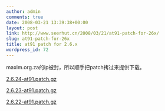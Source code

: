 ```yaml
---
author: admin
comments: true
date: 2008-03-21 13:39:38+00:00
layout: post
link: http://www.seerhut.cn/2008/03/21/at91-patch-for-26x/
slug: at91-patch-for-26x
title: at91 patch for 2.6.x
wordpress_id: 72
---
```


maxim.org.za的ip被封，所以顺手把patch拷过来提供下载。

[2.6.24-at91.patch.gz](http://blog.seerhut.cn/wp-content/uploads/2008/03/2624-at91patch.gz)

[2.6.23-at91.patch.gz](http://blog.seerhut.cn/wp-content/uploads/2008/03/2623-at91patch.gz)

[2.6.22-at91.patch.gz](http://blog.seerhut.cn/wp-content/uploads/2008/03/2622-at91patch.gz)
